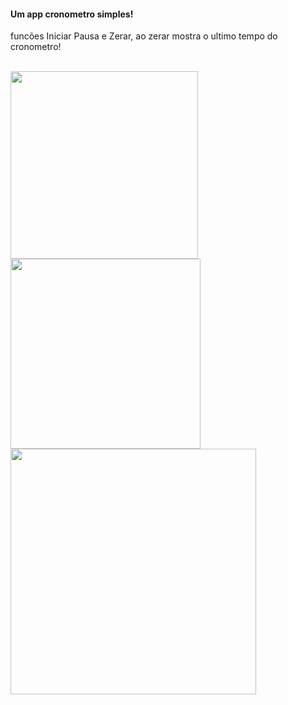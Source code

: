 
<h4 align="left">Um app cronometro simples! </h4>

funcões Iniciar Pausa e Zerar, ao zerar mostra o ultimo tempo do cronometro!


</br>
<div > 
  <img width="300px" height:'150px' src="https://user-images.githubusercontent.com/54562789/161402625-d43403b8-115c-48b6-870b-ec3a67b23852.png">
  <img  width="304px" height:'150px' src="https://user-images.githubusercontent.com/54562789/161402760-b5ac0e01-4717-45fa-bc97-558ce957b6c7.png">
  <img  width="393px" height:'150px' src="https://user-images.githubusercontent.com/54562789/161402775-060187ea-2ba9-4e4c-add7-179263180e60.png" >
<div/>
